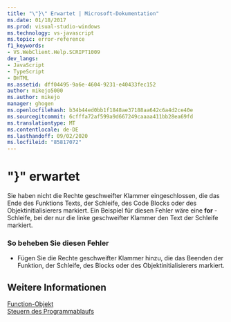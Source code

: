 ```yaml
---
title: "\"}\" Erwartet | Microsoft-Dokumentation"
ms.date: 01/18/2017
ms.prod: visual-studio-windows
ms.technology: vs-javascript
ms.topic: error-reference
f1_keywords:
- VS.WebClient.Help.SCRIPT1009
dev_langs:
- JavaScript
- TypeScript
- DHTML
ms.assetid: dff04495-9a6e-4604-9231-e40433fec152
author: mikejo5000
ms.author: mikejo
manager: ghogen
ms.openlocfilehash: b34b44ed0bb1f1848ae37188aa642c6a4d2ce40e
ms.sourcegitcommit: 6cfffa72af599a9d667249caaaa411bb28ea69fd
ms.translationtype: MT
ms.contentlocale: de-DE
ms.lasthandoff: 09/02/2020
ms.locfileid: "85817072"
---
```

# <a name="expected-"></a>"}" erwartet
Sie haben nicht die Rechte geschweifter Klammer eingeschlossen, die das Ende des Funktions Texts, der Schleife, des Code Blocks oder des Objektinitialisierers markiert. Ein Beispiel für diesen Fehler wäre eine **for** -Schleife, bei der nur die linke geschweifter Klammer den Text der Schleife markiert.  
  
### <a name="to-correct-this-error"></a>So beheben Sie diesen Fehler  
  
- Fügen Sie die Rechte geschweifter Klammer hinzu, die das Beenden der Funktion, der Schleife, des Blocks oder des Objektinitialisierers markiert.  
  
## <a name="see-also"></a>Weitere Informationen  
 [Function-Objekt](../../javascript/reference/function-object-javascript.md)   
 [Steuern des Programmablaufs](../../javascript/controlling-program-flow-javascript.md)
